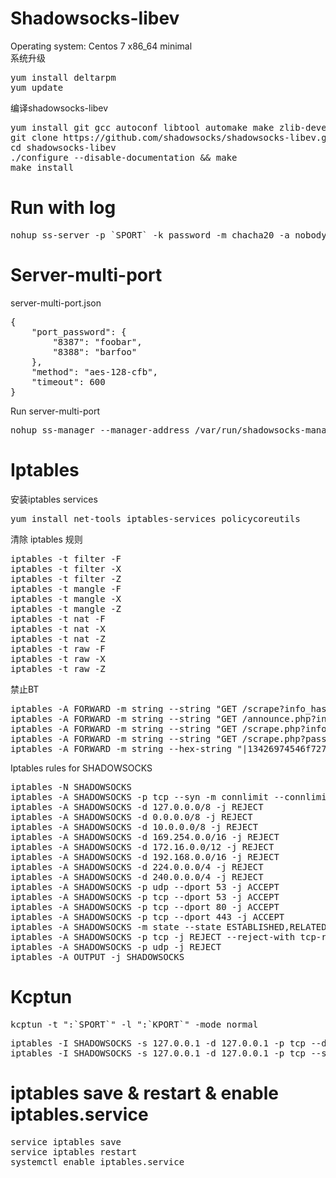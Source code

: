 # Shadowsocks-libev
Operating system:	Centos 7 x86_64 minimal  
系统升级
<pre>
yum install deltarpm
yum update 
</pre>
编译shadowsocks-libev
<pre>
yum install git gcc autoconf libtool automake make zlib-devel openssl-devel asciidoc xmlto 
git clone https://github.com/shadowsocks/shadowsocks-libev.git
cd shadowsocks-libev
./configure --disable-documentation && make
make install
</pre>

# Run with log
<pre>
nohup ss-server -p `SPORT` -k password -m chacha20 -a nobody -n 51200 -A -u -v >/tmp/443-$(date "+%Y%m%d_%H%M%S").log 2>&1 &
</pre>

# Server-multi-port

server-multi-port.json
<pre>
{
	"port_password": {
		"8387": "foobar",
		"8388": "barfoo"
	},
	"method": "aes-128-cfb",
	"timeout": 600
}
</pre>
Run server-multi-port
<pre>
nohup ss-manager --manager-address /var/run/shadowsocks-manager.sock -A -u -c "server-multi-port.json" &
</pre>
# Iptables
安装iptables services
<pre>
yum install net-tools iptables-services policycoreutils
</pre>
清除 iptables 规则
<pre>
iptables -t filter -F
iptables -t filter -X
iptables -t filter -Z
iptables -t mangle -F
iptables -t mangle -X
iptables -t mangle -Z
iptables -t nat -F
iptables -t nat -X
iptables -t nat -Z
iptables -t raw -F
iptables -t raw -X
iptables -t raw -Z
</pre>
禁止BT
<pre>
iptables -A FORWARD -m string --string "GET /scrape?info_hash=" --algo bm --to 65535 -j DROP
iptables -A FORWARD -m string --string "GET /announce.php?info_hash=" --algo bm --to 65535 -j DROP
iptables -A FORWARD -m string --string "GET /scrape.php?info_hash=" --algo bm --to 65535 -j DROP
iptables -A FORWARD -m string --string "GET /scrape.php?passkey=" --algo bm --to 65535 -j DROP
iptables -A FORWARD -m string --hex-string "|13426974546f7272656e742070726f746f636f6c|" --algo bm --to 65535 -j DROP
</pre>
Iptables rules for SHADOWSOCKS
<pre>
iptables -N SHADOWSOCKS
iptables -A SHADOWSOCKS -p tcp --syn -m connlimit --connlimit-above 32 -j REJECT --reject-with tcp-reset
iptables -A SHADOWSOCKS -d 127.0.0.0/8 -j REJECT
iptables -A SHADOWSOCKS -d 0.0.0.0/8 -j REJECT
iptables -A SHADOWSOCKS -d 10.0.0.0/8 -j REJECT
iptables -A SHADOWSOCKS -d 169.254.0.0/16 -j REJECT
iptables -A SHADOWSOCKS -d 172.16.0.0/12 -j REJECT
iptables -A SHADOWSOCKS -d 192.168.0.0/16 -j REJECT
iptables -A SHADOWSOCKS -d 224.0.0.0/4 -j REJECT
iptables -A SHADOWSOCKS -d 240.0.0.0/4 -j REJECT
iptables -A SHADOWSOCKS -p udp --dport 53 -j ACCEPT
iptables -A SHADOWSOCKS -p tcp --dport 53 -j ACCEPT
iptables -A SHADOWSOCKS -p tcp --dport 80 -j ACCEPT
iptables -A SHADOWSOCKS -p tcp --dport 443 -j ACCEPT
iptables -A SHADOWSOCKS -m state --state ESTABLISHED,RELATED -j ACCEPT
iptables -A SHADOWSOCKS -p tcp -j REJECT --reject-with tcp-reset
iptables -A SHADOWSOCKS -p udp -j REJECT
iptables -A OUTPUT -j SHADOWSOCKS
</pre>
# Kcptun
<pre>
kcptun -t ":`SPORT`" -l ":`KPORT`" -mode normal
</pre>
<pre>
iptables -I SHADOWSOCKS -s 127.0.0.1 -d 127.0.0.1 -p tcp --dport `SPORT`  -j ACCEPT
iptables -I SHADOWSOCKS -s 127.0.0.1 -d 127.0.0.1 -p tcp --sport `SPORT`  -j ACCEPT
</pre>
# iptables save & restart & enable iptables.service
<pre>
service iptables save
service iptables restart
systemctl enable iptables.service
</pre>

